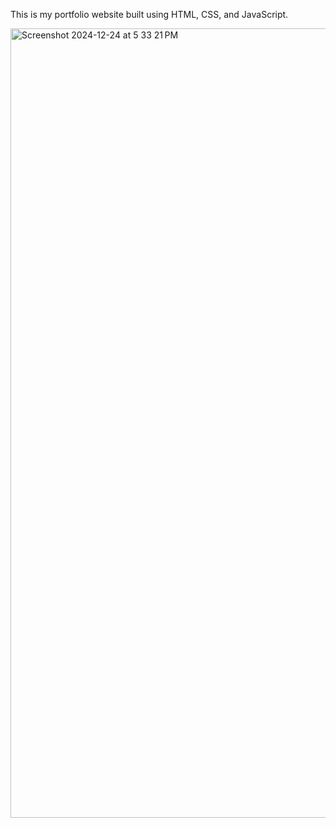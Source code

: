 This is my portfolio website built using HTML, CSS, and JavaScript.

<img width="1263" alt="Screenshot 2024-12-24 at 5 33 21 PM" src="https://github.com/user-attachments/assets/56b5b7cf-47e3-416e-9a72-0d31d259d9a9" />

